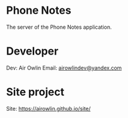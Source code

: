 # Phone Notes
The server of the Phone Notes application.


# Developer
Dev: Air Owlin
Email: airowlindev@yandex.com


# Site project
Site: https://airowlin.github.io/site/
